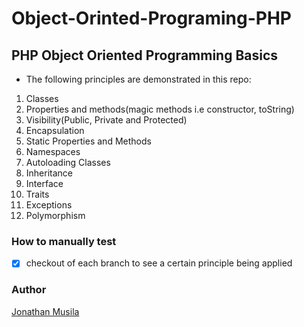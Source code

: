 # Object-Orinted-Programing-PHP

## PHP Object Oriented Programming Basics
- The following principles are demonstrated in this repo:
1. Classes
2. Properties and methods(magic methods i.e constructor, toString)
3. Visibility(Public, Private and Protected)
4. Encapsulation
5. Static Properties and Methods
6. Namespaces
7. Autoloading Classes
8. Inheritance
9. Interface
10. Traits
11. Exceptions
12. Polymorphism

### How to manually test
- [x] checkout of each branch to see a certain principle being applied

### Author 
[Jonathan Musila](https://github.com/jonathanmusila/)